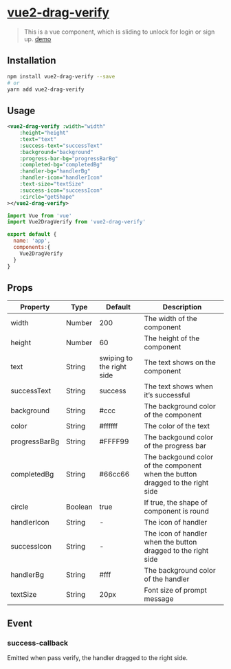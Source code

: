 # [vue2-drag-verify](https://www.npmjs.com/package/vue2-drag-verify)

> This is a vue component, which is sliding to unlock for login or sign up.
[demo](https://fewbadboy.github.io/vue2-drag-verify/)

## Installation

``` bash
npm install vue2-drag-verify --save
# or
yarn add vue2-drag-verify
```

## Usage
``` xml
<vue2-drag-verify :width="width" 
	:height="height" 
	:text="text" 
	:success-text="successText" 
	:background="background" 
	:progress-bar-bg="progressBarBg" 
	:completed-bg="completedBg" 
	:handler-bg="handlerBg" 
	:handler-icon="handlerIcon" 
	:text-size="textSize" 
	:success-icon="successIcon" 
	:circle="getShape"
></vue2-drag-verify>
```

``` javascript
import Vue from 'vue'
import Vue2DragVerify from 'vue2-drag-verify'

export default {
  name: 'app',
  components:{
    Vue2DragVerify
  }
}
```
## Props

Property|Type|Default|Description
---|---|---|---
width|Number|200|The width of the component
height|Number|60|The height of the component
text|String|swiping to the right side|The text shows on the component
successText|String|success|The text shows when it’s successful
background|String|#ccc|The background color of the component
color|String|#ffffff|The color of the text
progressBarBg|String|#FFFF99|The backgound color of the progress bar
completedBg|String|#66cc66|The backgound color of the component when the button dragged to the right side
circle|Boolean|true|If true, the shape of component is round
handlerIcon|String|-|The icon of handler
successIcon|String|-|The icon of handler when the button dragged to the right side
handlerBg|String|#fff|The background color of the handler
textSize|String|20px|Font size of prompt message


## Event

### success-callback
Emitted when pass verify, the handler dragged to the right side.

